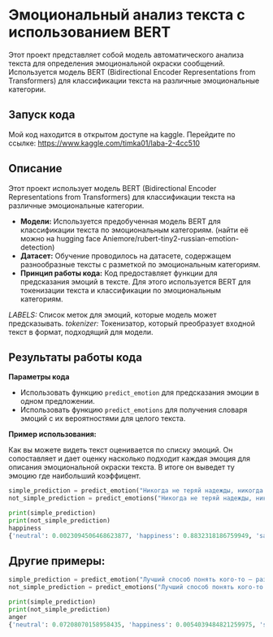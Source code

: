 # Эмоциональный анализ текста с использованием BERT
Этот проект представляет собой модель автоматического анализа текста для определения эмоциональной окраски сообщений. Используется модель BERT (Bidirectional Encoder Representations from Transformers) для классификации текста на различные эмоциональные категории.

## Запуск кода
Мой код находится в открытом доступе на kaggle. Перейдите по ссылке: https://www.kaggle.com/timka01/laba-2-4cc510

## Описание
Этот проект использует модель BERT (Bidirectional Encoder Representations from Transformers) для классификации текста на различные эмоциональные категории.

- **Модели:** Используется предобученная модель BERT для классификации текста по эмоциональным категориям. (найти её можно на hugging face Aniemore/rubert-tiny2-russian-emotion-detection)
- **Датасет:** Обучение проводилось на датасете, содержащем разнообразные тексты с разметкой по эмоциональным категориям.
- **Принцип работы кода:** Код предоставляет функции для предсказания эмоций в тексте. Для этого используется BERT для токенизации текста и классификации по эмоциональным категориям.

*LABELS:* Список меток для эмоций, которые модель может предсказывать.
*tokenizer:* Токенизатор, который преобразует входной текст в формат, подходящий для модели.

## Результаты работы кода
**Параметры кода**
- Использовать функцию `predict_emotion` для предсказания эмоции в одном предложении.
- Использовать функцию `predict_emotions` для получения словаря эмоций с их вероятностями для целого текста.

**Пример использования:**

Как вы можете видеть текст оценивается по списку эмоций. Он сопоставляет и дает оценку насколько подходит каждая эмоция для описания эмоциональной окраски текста. В итоге он выведет ту эмоцию где наибольший коэффицент.

```python
simple_prediction = predict_emotion("Никогда не теряй надежды, никогда не теряй любви. Новый день будет лучше, чем прежний. «Здравствуй!» — солнцу, и дальше живи.")
not_simple_prediction = predict_emotions("Никогда не теряй надежды, никогда не теряй любви. Новый день будет лучше, чем прежний. «Здравствуй!» — солнцу, и дальше живи.")

print(simple_prediction)
print(not_simple_prediction)
happiness
{'neutral': 0.0023094506468623877, 'happiness': 0.8832318186759949, 'sadness': 0.10754700005054474, 'enthusiasm': 0.0009601196506991982, 'fear': 0.0026126501616090536, 'anger': 0.0017707694787532091, 'disgust': 0.0015682135708630085}
```
## Другие примеры:
```python
simple_prediction = predict_emotion("Лучший способ понять кого-то — разозлить его. Тогда ты увидишь его настоящее лицо.")
not_simple_prediction = predict_emotions("Лучший способ понять кого-то — разозлить его. Тогда ты увидишь его настоящее лицо.")

print(simple_prediction)
print(not_simple_prediction)
anger
{'neutral': 0.07208070158958435, 'happiness': 0.0054039484821259975, 'sadness': 0.002871396718546748, 'enthusiasm': 0.01321068499237299, 'fear': 0.017850318923592567, 'anger': 0.8831279277801514, 'disgust': 0.005455052014440298}
```
